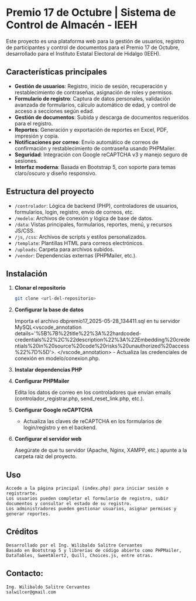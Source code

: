 # Premio 17 de Octubre | Sistema de Control de Almacén - IEEH

Este proyecto es una plataforma web para la gestión de usuarios, registro de participantes y control de documentos para el Premio 17 de Octubre, desarrollado para el Instituto Estatal Electoral de Hidalgo (IEEH).

## Características principales

- **Gestión de usuarios**: Registro, inicio de sesión, recuperación y restablecimiento de contraseñas, asignación de roles y permisos.
- **Formulario de registro**: Captura de datos personales, validación avanzada de formularios, cálculo automático de edad, y control de acceso a secciones según edad.
- **Gestión de documentos**: Subida y descarga de documentos requeridos para el registro.
- **Reportes**: Generación y exportación de reportes en Excel, PDF, impresión y copia.
- **Notificaciones por correo**: Envío automático de correos de confirmación y restablecimiento de contraseña usando PHPMailer.
- **Seguridad**: Integración con Google reCAPTCHA v3 y manejo seguro de sesiones.
- **Interfaz moderna**: Basada en Bootstrap 5, con soporte para temas claro/oscuro y diseño responsivo.

## Estructura del proyecto

- `/controlador`: Lógica de backend (PHP), controladores de usuarios, formularios, login, registro, envío de correos, etc.
- `/modelo`: Archivos de conexión y lógica de base de datos.
- `/data`: Vistas principales, formularios, reportes, menú, y recursos JS/CSS.
- `/js`, `/css`: Archivos de scripts y estilos personalizados.
- `/template`: Plantillas HTML para correos electrónicos.
- `/uploads`: Carpeta para archivos subidos.
- `/vendor`: Dependencias externas (PHPMailer, etc.).

## Instalación

1. **Clonar el repositorio**
   ```sh
   git clone <url-del-repositorio>
   ```
2. **Configurar la base de datos**

   Importa el archivo dbpremio17_2025-05-28_134411.sql en tu servidor MySQL<vscode_annotation details='%5B%7B%22title%22%3A%22hardcoded-credentials%22%2C%22description%22%3A%22Embedding%20credentials%20in%20source%20code%20risks%20unauthorized%20access%22%7D%5D'>. </vscode_annotation> - Actualiza las credenciales de conexión en modelo/conexion.php.

3. **Instalar dependencias PHP**

4. **Configurar PHPMailer**

   Edita los datos de correo en los controladores que envían emails (controlador_registrar.php, send_reset_link.php, etc.).

5. **Configurar Google reCAPTCHA**

   - Actualiza las claves de reCAPTCHA en los formularios de login/registro y en el backend.

6. **Configurar el servidor web**

   Asegúrate de que tu servidor (Apache, Nginx, XAMPP, etc.) apunte a la carpeta raíz del proyecto.

## Uso

    Accede a la página principal (index.php) para iniciar sesión o registrarte.
    Los usuarios pueden completar el formulario de registro, subir documentos y consultar el estado de su registro.
    Los administradores pueden gestionar usuarios, asignar permisos y generar reportes.

## Créditos

    Desarrollado por el Ing. Wilibaldo Salitre Cervantes
    Basado en Bootstrap 5 y librerías de código abierto como PHPMailer, DataTables, SweetAlert2, Quill, Choices.js, entre otras.

## Contacto:

    Ing. Wilibaldo Salitre Cervantes
    salwilcer@gmail.com
